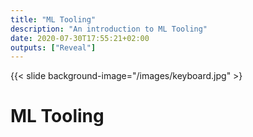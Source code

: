 ```yaml
---
title: "ML Tooling"
description: "An introduction to ML Tooling"
date: 2020-07-30T17:55:21+02:00
outputs: ["Reveal"]
---
```


{{< slide background-image="/images/keyboard.jpg" >}

# ML Tooling